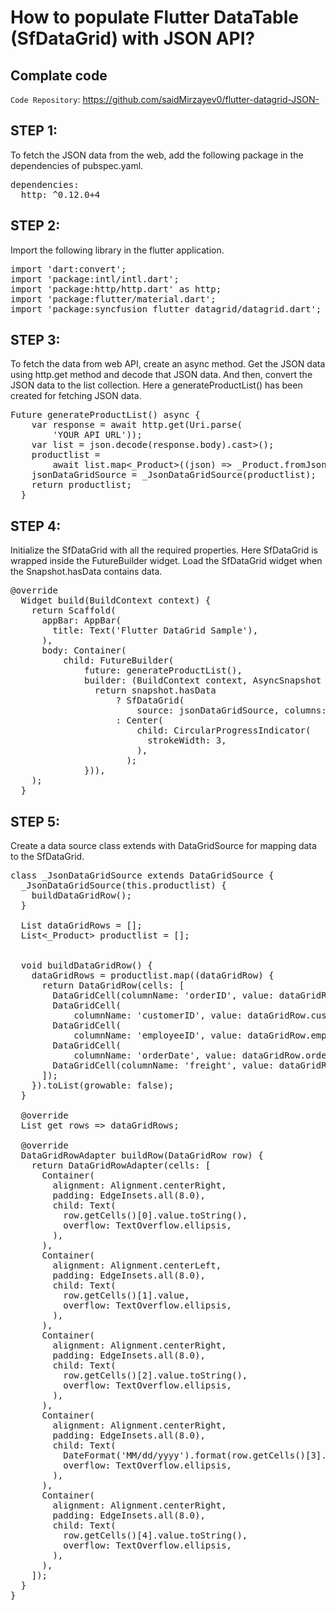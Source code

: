 # How to populate Flutter DataTable (SfDataGrid) with JSON API?


## Complate code
`Code Repository`: <https://github.com/saidMirzayev0/flutter-datagrid-JSON->

## STEP 1:
To fetch the JSON data from the web, add the following package in the dependencies of pubspec.yaml. 

<pre>
dependencies:
  http: ^0.12.0+4
</pre>

## STEP 2:
Import the following library in the flutter application.
 
 <pre>
import 'dart:convert';
import 'package:intl/intl.dart';
import 'package:http/http.dart' as http;
import 'package:flutter/material.dart';
import 'package:syncfusion_flutter_datagrid/datagrid.dart'; 
</pre>

## STEP 3:
To fetch the data from web API, create an async method. Get the JSON data using http.get method and decode that JSON data. And then, convert the JSON data to the list collection. Here a generateProductList() has been created for fetching JSON data.

<pre>
Future generateProductList() async {
    var response = await http.get(Uri.parse(
        'YOUR API URL'));
    var list = json.decode(response.body).cast<Map<String, dynamic>>();
    productlist =
        await list.map<_Product>((json) => _Product.fromJson(json)).toList();
    jsonDataGridSource = _JsonDataGridSource(productlist);
    return productlist;
  }
</pre>

## STEP 4:
Initialize the SfDataGrid with all the required properties. Here SfDataGrid is wrapped inside the FutureBuilder widget. Load the SfDataGrid  widget when the Snapshot.hasData contains data.

<pre>
@override
  Widget build(BuildContext context) {
    return Scaffold(
      appBar: AppBar(
        title: Text('Flutter DataGrid Sample'),
      ),
      body: Container(
          child: FutureBuilder(
              future: generateProductList(),
              builder: (BuildContext context, AsyncSnapshot<dynamic> snapshot) {
                return snapshot.hasData
                    ? SfDataGrid(
                        source: jsonDataGridSource, columns: getColumns())
                    : Center(
                        child: CircularProgressIndicator(
                          strokeWidth: 3,
                        ),
                      );
              })),
    );
  }
</pre>

## STEP 5:
Create a data source class extends with DataGridSource for mapping data to the SfDataGrid.

<pre>
class _JsonDataGridSource extends DataGridSource {
  _JsonDataGridSource(this.productlist) {
    buildDataGridRow();
  }
 
  List<DataGridRow> dataGridRows = [];
  List<_Product> productlist = [];
 
 
  void buildDataGridRow() {
    dataGridRows = productlist.map<DataGridRow>((dataGridRow) {
      return DataGridRow(cells: [
        DataGridCell<int>(columnName: 'orderID', value: dataGridRow.orderID),
        DataGridCell<String>(
            columnName: 'customerID', value: dataGridRow.customerID),
        DataGridCell<int>(
            columnName: 'employeeID', value: dataGridRow.employeeID),
        DataGridCell<DateTime>(
            columnName: 'orderDate', value: dataGridRow.orderDate),
        DataGridCell<double>(columnName: 'freight', value: dataGridRow.freight),
      ]);
    }).toList(growable: false);
  }
 
  @override
  List<DataGridRow> get rows => dataGridRows;
 
  @override
  DataGridRowAdapter buildRow(DataGridRow row) {
    return DataGridRowAdapter(cells: [
      Container(
        alignment: Alignment.centerRight,
        padding: EdgeInsets.all(8.0),
        child: Text(
          row.getCells()[0].value.toString(),
          overflow: TextOverflow.ellipsis,
        ),
      ),
      Container(
        alignment: Alignment.centerLeft,
        padding: EdgeInsets.all(8.0),
        child: Text(
          row.getCells()[1].value,
          overflow: TextOverflow.ellipsis,
        ),
      ),
      Container(
        alignment: Alignment.centerRight,
        padding: EdgeInsets.all(8.0),
        child: Text(
          row.getCells()[2].value.toString(),
          overflow: TextOverflow.ellipsis,
        ),
      ),
      Container(
        alignment: Alignment.centerRight,
        padding: EdgeInsets.all(8.0),
        child: Text(
          DateFormat('MM/dd/yyyy').format(row.getCells()[3].value).toString(),
          overflow: TextOverflow.ellipsis,
        ),
      ),
      Container(
        alignment: Alignment.centerRight,
        padding: EdgeInsets.all(8.0),
        child: Text(
          row.getCells()[4].value.toString(),
          overflow: TextOverflow.ellipsis,
        ),
      ),
    ]);
  }
}
</pre>

